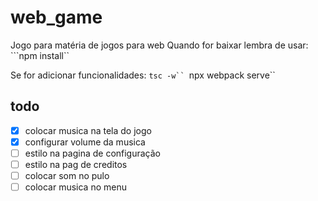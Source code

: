 # web_game
Jogo para matéria de jogos para web
Quando for baixar lembra de usar:
```npm install``

Se for adicionar funcionalidades:
```tsc -w``
```npx webpack serve``

## todo
- [x] colocar musica na tela do jogo
- [x] configurar volume da musica
- [ ] estilo na pagina de configuração
- [ ] estilo na pag de creditos
- [ ] colocar som no pulo
- [ ] colocar musica no menu